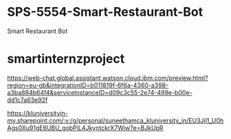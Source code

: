 # SPS-5554-Smart-Restaurant-Bot
Smart Restaurant Bot
# smartinternzproject

https://web-chat.global.assistant.watson.cloud.ibm.com/preview.html?region=eu-gb&integrationID=b011819f-6f6a-4360-a398-a3ba884b64f4&serviceInstanceID=d09c3c55-2e74-499e-b00e-dd1c7a63e92f


https://kluniversityin-my.sharepoint.com/:v:/g/personal/suneethamca_kluniversity_in/EU3Jjl1_U0hAgs0Xu91gE6UBU_gobPiL4JkyntckrX7Wiw?e=BJkUpR
